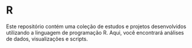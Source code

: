# R
Este repositório contém uma coleção de estudos e projetos desenvolvidos utilizando a linguagem de programação R. Aqui, você encontrará análises de dados, visualizações e scripts.

